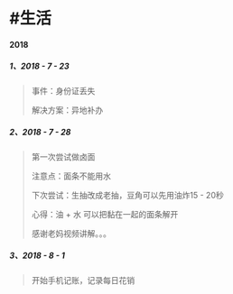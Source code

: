 # \#生活

#### 2018

##### 1、2018 - 7 - 23

> 事件：身份证丢失
>
> 解决方案：异地补办

##### 2、2018 - 7 - 28

> 第一次尝试做卤面
>
> 注意点：面条不能用水
>
> 下次尝试：生抽改成老抽，豆角可以先用油炸15 - 20秒
>
> 心得：油 + 水 可以把黏在一起的面条解开
>
> 感谢老妈视频讲解。。。

##### 3、2018 - 8 - 1

> 开始手机记账，记录每日花销



